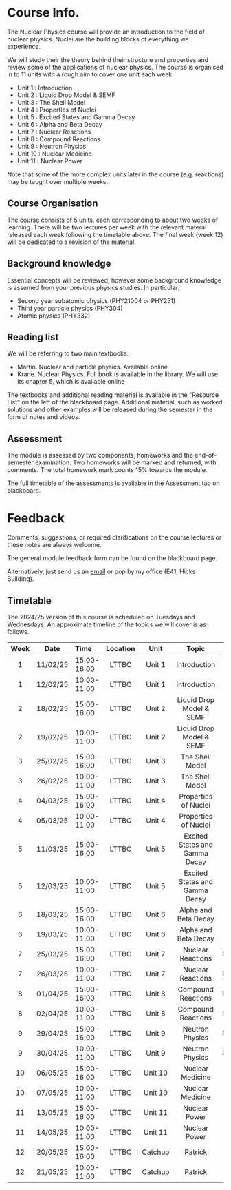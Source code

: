 # Course Info.

The Nuclear Physics course will provide an introduction to the field of nuclear physics. Nuclei are the building blocks of 
everything we experience.

We will study their the theory behind their structure and properties and review some of the applications of nuclear physics. 
The course is organised in to 11 units with a rough aim to cover one unit each week
- Unit  1 : Introduction
- Unit  2 : Liquid Drop Model & SEMF
- Unit  3 : The Shell Model
- Unit  4 : Properties of Nuclei
- Unit  5 : Excited States and Gamma Decay
- Unit  6 : Alpha and Beta Decay
- Unit  7 : Nuclear Reactions
- Unit  8 : Compound Reactions
- Unit  9 : Neutron Physics
- Unit 10 : Nuclear Medicine 
- Unit 11 : Nuclear Power

Note that some of the more complex units later in the course (e.g. reactions) may be taught over multiple weeks.

## Course Organisation
The course consists of 5 units, each corresponding to about two weeks of learning. 
There will be two lectures per week with the relevant materal released each week following the timetable above.
The final week (week 12) will be dedicated to a revision of the material. 

## Background knowledge
Essential concepts will be reviewed, however some background knowledge is assumed from your previous physics studies. In 
particular:

- Second year subatomic physics (PHY21004 or PHY251)
- Third year particle physics (PHY304)
- Atomic physics (PHY332)

## Reading list
We will be referring to two main textbooks:
- Martin. Nuclear and particle physics. Available online
- Krane. Nuclear Physics. Full book is available in the library. We will use its chapter 5, which is available online

The textbooks and additional reading material is available in the "Resource List" on the left of the blackboard page.
Additional material, such as worked solutions and other examples will be released during the semester in the form of notes and 
videos. 


## Assessment
The module is assessed by two components, homeworks and the end-of-semester examination. Two homeworks will be marked and returned, with comments.  The total homework mark counts 15% towards the module. 

The full timetable of the assessments is available in the Assessment tab on blackboard.

# Feedback

Comments, suggestions, or required clarifications on the course lectures or these notes are always welcome.

The general module feedback form can be found on the blackboard page.

Alternatively, just send us an [email](mailto:p.stowell@sheffield.ac.uk) or pop by my office (E41, Hicks Building). 



## Timetable

The 2024/25 version of this course is scheduled on Tuesdays and Wednesdays.
An approximate timeline of the topics we will cover is as follows.


| Week | Date | Time | Location | Unit | Topic | Lecturer | 
| :-: | :-: | :- | :-: | :-: | :-: | :-: |
| 1 | 11/02/25 | 15:00-16:00 | LTTBC | Unit 1 | Introduction | Patrick 
| 1 | 12/02/25 | 10:00-11:00 | LTTBC | Unit 1 | Introduction | Patrick 
| 2 | 18/02/25 | 15:00-16:00 | LTTBC | Unit 2 | Liquid Drop Model & SEMF | Patrick 
| 2 | 19/02/25 | 10:00-11:00 | LTTBC | Unit 2 | Liquid Drop Model & SEMF | Patrick 
| 3 | 25/02/25 | 15:00-16:00 | LTTBC | Unit 3 | The Shell Model | Patrick 
| 3 | 26/02/25 | 10:00-11:00 | LTTBC | Unit 3 | The Shell Model | Patrick 
| 4 | 04/03/25 | 15:00-16:00 | LTTBC | Unit 4 | Properties of Nuclei | Patrick 
| 4 | 05/03/25 | 10:00-11:00 | LTTBC | Unit 4 | Properties of Nuclei | Patrick 
| 5 | 11/03/25 | 15:00-16:00 | LTTBC | Unit 5 | Excited States and Gamma Decay | Patrick  
| 5 | 12/03/25 | 10:00-11:00 | LTTBC | Unit 5 | Excited States and Gamma Decay | Patrick 
| 6 | 18/03/25 | 15:00-16:00 | LTTBC | Unit 6 | Alpha and Beta Decay | Liz 
| 6 | 19/03/25 | 10:00-11:00 | LTTBC | Unit 6 | Alpha and Beta Decay | Liz 
| 7 | 25/03/25 | 15:00-16:00 | LTTBC | Unit 7 | Nuclear Reactions | Patrick/Susan 
| 7 | 26/03/25 | 10:00-11:00 | LTTBC | Unit 7 | Nuclear Reactions | Patrick/Susan  
| 8 | 01/04/25 | 15:00-16:00 | LTTBC | Unit 8 | Compound Reactions | Patrick/Susan  
| 8 | 02/04/25 | 10:00-11:00 | LTTBC | Unit 8 | Compound Reactions | Patrick/Susan  
| 9 | 29/04/25 | 15:00-16:00 | LTTBC | Unit 9 | Neutron Physics | Patrick/Susan  
| 9 | 30/04/25 | 10:00-11:00 | LTTBC | Unit 9 | Neutron Physics | Patrick/Susan  
| 10 | 06/05/25 | 15:00-16:00 | LTTBC | Unit 10 | Nuclear Medicine | Jon  
| 10 | 07/05/25 | 10:00-11:00 | LTTBC | Unit 10 | Nuclear Medicine | Jon  
| 11 | 13/05/25 | 15:00-16:00 | LTTBC | Unit 11 | Nuclear Power | Liz 
| 11 | 14/05/25 | 10:00-11:00 | LTTBC | Unit 11 | Nuclear Power | Liz 
| 12 | 20/05/25 | 15:00-16:00 | LTTBC | Catchup | Patrick 
| 12 | 21/05/25 | 10:00-11:00 | LTTBC | Catchup | Patrick 

